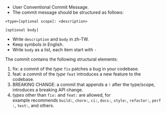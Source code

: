 - User Conventional Commit Message.
- The commit message should be structured as follows:

```
<type>[optional scope]: <description>

[optional body]
```

- Write `description` and `body` in zh-TW.
- Keep symbols in English.
- Write `body` as a list, each item start with `- `

The commit contains the following structural elements:

1.  fix: a commit of the *type* `fix` patches a bug in your codebase.
2.  feat: a commit of the *type* `feat` introduces a new feature to the codebase.
3.  BREAKING CHANGE: a commit that appends a `!` after the type/scope, introduces a breaking API change.
4.  *types* other than `fix:` and `feat:` are allowed, for example recommends `build:`, `chore:`, `ci:`, `docs:`, `style:`, `refactor:`, `perf:`, `test:`, and others.
